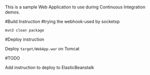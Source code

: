 This is a sample Web Application to use during Continuous Integration demos.

#Build Instruction
#trying the webhook-used by socketxp

```
mvn3 clean package
```



#Deploy instruction



Deploy ```target/WebApp.war``` on Tomcat
 
#TODO
 
Add instruction to deploy to ElasticBeanstalk
